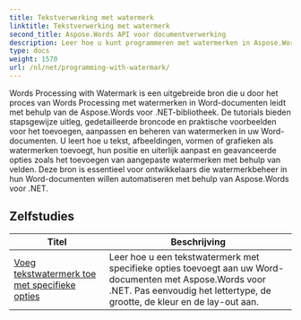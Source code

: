 ```yaml
---
title: Tekstverwerking met watermerk
linktitle: Tekstverwerking met watermerk
second_title: Aspose.Words API voor documentverwerking
description: Leer hoe u kunt programmeren met watermerken in Aspose.Words voor .NET. Leer hoe u tekst- of afbeeldingswatermerken toevoegt, hun uiterlijk aanpast, ze op pagina's plaatst en meer met stapsgewijze tutorials en voorbeeldcode in C#.
type: docs
weight: 1570
url: /nl/net/programming-with-watermark/
---
```

Words Processing with Watermark is een uitgebreide bron die u door het proces van Words Processing met watermerken in Word-documenten leidt met behulp van de Aspose.Words voor .NET-bibliotheek. De tutorials bieden stapsgewijze uitleg, gedetailleerde broncode en praktische voorbeelden voor het toevoegen, aanpassen en beheren van watermerken in uw Word-documenten. U leert hoe u tekst, afbeeldingen, vormen of grafieken als watermerken toevoegt, hun positie en uiterlijk aanpast en geavanceerde opties zoals het toevoegen van aangepaste watermerken met behulp van velden. Deze bron is essentieel voor ontwikkelaars die watermerkbeheer in hun Word-documenten willen automatiseren met behulp van Aspose.Words voor .NET.

 ## Zelfstudies
| Titel | Beschrijving |
| --- | --- |
| [Voeg tekstwatermerk toe met specifieke opties](./add-text-watermark-with-specific-options/) | Leer hoe u een tekstwatermerk met specifieke opties toevoegt aan uw Word-documenten met Aspose.Words voor .NET. Pas eenvoudig het lettertype, de grootte, de kleur en de lay-out aan. |
